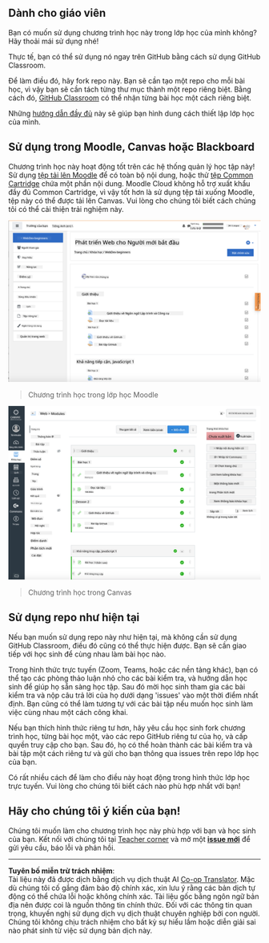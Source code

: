 <!--
CO_OP_TRANSLATOR_METADATA:
{
  "original_hash": "75cb51f7ca9ea0b097ef4a1287e9290c",
  "translation_date": "2025-08-27T21:59:19+00:00",
  "source_file": "for-teachers.md",
  "language_code": "vi"
}
-->
## Dành cho giáo viên

Bạn có muốn sử dụng chương trình học này trong lớp học của mình không? Hãy thoải mái sử dụng nhé!

Thực tế, bạn có thể sử dụng nó ngay trên GitHub bằng cách sử dụng GitHub Classroom.

Để làm điều đó, hãy fork repo này. Bạn sẽ cần tạo một repo cho mỗi bài học, vì vậy bạn sẽ cần tách từng thư mục thành một repo riêng biệt. Bằng cách đó, [GitHub Classroom](https://classroom.github.com/classrooms) có thể nhận từng bài học một cách riêng biệt.

Những [hướng dẫn đầy đủ](https://github.blog/2020-03-18-set-up-your-digital-classroom-with-github-classroom/) này sẽ giúp bạn hình dung cách thiết lập lớp học của mình.

## Sử dụng trong Moodle, Canvas hoặc Blackboard

Chương trình học này hoạt động tốt trên các hệ thống quản lý học tập này! Sử dụng [tệp tải lên Moodle](../../../../../../../teaching-files/webdev-moodle.mbz) để có toàn bộ nội dung, hoặc thử [tệp Common Cartridge](../../../../../../../teaching-files/webdev-common-cartridge.imscc) chứa một phần nội dung. Moodle Cloud không hỗ trợ xuất khẩu đầy đủ Common Cartridge, vì vậy tốt hơn là sử dụng tệp tải xuống Moodle, tệp này có thể được tải lên Canvas. Vui lòng cho chúng tôi biết cách chúng tôi có thể cải thiện trải nghiệm này.

![Moodle](../../translated_images/moodle.94eb93d714a50cb2c97435b408017dee224348b61bc86203ffd43a4f4e57b95f.vi.png)
> Chương trình học trong lớp học Moodle

![Canvas](../../translated_images/canvas.fbd605ff8e5b8aff567d398528ce113db304446b90b9cad55c654de3fdfcda34.vi.png)
> Chương trình học trong Canvas

## Sử dụng repo như hiện tại

Nếu bạn muốn sử dụng repo này như hiện tại, mà không cần sử dụng GitHub Classroom, điều đó cũng có thể thực hiện được. Bạn sẽ cần giao tiếp với học sinh để cùng nhau làm bài học nào.

Trong hình thức trực tuyến (Zoom, Teams, hoặc các nền tảng khác), bạn có thể tạo các phòng thảo luận nhỏ cho các bài kiểm tra, và hướng dẫn học sinh để giúp họ sẵn sàng học tập. Sau đó mời học sinh tham gia các bài kiểm tra và nộp câu trả lời của họ dưới dạng 'issues' vào một thời điểm nhất định. Bạn cũng có thể làm tương tự với các bài tập nếu muốn học sinh làm việc cùng nhau một cách công khai.

Nếu bạn thích hình thức riêng tư hơn, hãy yêu cầu học sinh fork chương trình học, từng bài học một, vào các repo GitHub riêng tư của họ, và cấp quyền truy cập cho bạn. Sau đó, họ có thể hoàn thành các bài kiểm tra và bài tập một cách riêng tư và gửi cho bạn thông qua issues trên repo lớp học của bạn.

Có rất nhiều cách để làm cho điều này hoạt động trong hình thức lớp học trực tuyến. Vui lòng cho chúng tôi biết cách nào phù hợp nhất với bạn!

## Hãy cho chúng tôi ý kiến của bạn!

Chúng tôi muốn làm cho chương trình học này phù hợp với bạn và học sinh của bạn. Kết nối với chúng tôi tại [Teacher corner](https://github.com/microsoft/Web-Dev-For-Beginners/discussions/categories/teacher-corner) và mở một [**issue mới**](https://github.com/microsoft/Web-Dev-For-Beginners/issues/new/choose) để gửi yêu cầu, báo lỗi và phản hồi.

---

**Tuyên bố miễn trừ trách nhiệm**:  
Tài liệu này đã được dịch bằng dịch vụ dịch thuật AI [Co-op Translator](https://github.com/Azure/co-op-translator). Mặc dù chúng tôi cố gắng đảm bảo độ chính xác, xin lưu ý rằng các bản dịch tự động có thể chứa lỗi hoặc không chính xác. Tài liệu gốc bằng ngôn ngữ bản địa nên được coi là nguồn thông tin chính thức. Đối với các thông tin quan trọng, khuyến nghị sử dụng dịch vụ dịch thuật chuyên nghiệp bởi con người. Chúng tôi không chịu trách nhiệm cho bất kỳ sự hiểu lầm hoặc diễn giải sai nào phát sinh từ việc sử dụng bản dịch này.